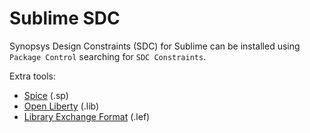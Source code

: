 # Sublime SDC

Synopsys Design Constraints (SDC) for Sublime can be installed using ``Package Control`` searching for ``SDC Constraints``.


Extra tools:
  - [Spice](https://github.com/leoheck/sublime-spice) (.sp)
  - [Open Liberty](https://github.com/mtmoreira/sublime-liberty) (.lib)
  - [Library Exchange Format](https://sublime.wbond.net/package) (.lef)
